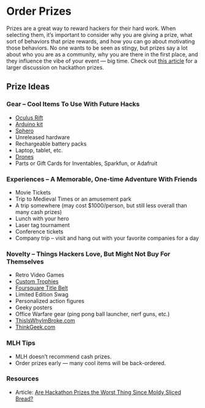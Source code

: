# Order Prizes

Prizes are a great way to reward hackers for their hard work. When selecting them, it’s important to consider why you are giving a prize, what sort of behaviors that prize rewards, and how you can go about motivating those behaviors. No one wants to be seen as stingy, but prizes say a lot about who you are as a community, why you are there in the first place, and they influence the vibe of your event — big time. Check out [this article](https://news.mlh.io/are-hackathon-prizes-the-worst-thing-since-moldy-sliced-bread-04-18-2014) for a larger discussion on hackathon prizes. 

## Prize Ideas

### Gear – Cool Items To Use With Future Hacks

* [Oculus Rift](https://www.oculusvr.com/order/)
* [Arduino kit](https://www.sparkfun.com/products/12001)
* [Sphero](http://www.gosphero.com/)
* Unreleased hardware
* Rechargeable battery packs
* Laptop, tablet, etc.
* [Drones](http://ardrone2.parrot.com/)
* Parts or Gift Cards for Inventables, Sparkfun, or Adafruit

### Experiences – A Memorable, One-time Adventure With Friends

* Movie Tickets
* Trip to Medieval Times or an amusement park
* A trip somewhere \(may cost $1000/person, but still less overall than many cash prizes\)
* Lunch with your hero
* Laser tag tournament
* Conference tickets
* Company trip – visit and hang out with your favorite companies for a day

### Novelty – Things Hackers Love, But Might Not Buy For Themselves

* Retro Video Games
* [Custom Trophies](https://assets.pando.com/uploads/2012/10/imag1058.jpeg)
* [Foursquare Title Belt](http://blog.programmableweb.com/wp-content/foursquaretitlebelt.jpg)
* Limited Edition Swag
* Personalized action figures
* Geeky posters
* Office Warfare gear \(ping pong ball launcher, nerf guns, etc.\)
* [ThisIsWhyImBroke.com](http://thisiswhyimbroke.com/)
* [ThinkGeek.com](http://thinkgeek.com/)

### MLH Tips

* MLH doesn’t recommend cash prizes.
* Order prizes early — many cool items will be back-ordered.

### Resources

* Article: [Are Hackathon Prizes the Worst Thing Since Moldy Sliced Bread?](http://news.mlh.io/are-hackathon-prizes-the-worst-thing-since-moldy-sliced-bread-04-18-2014)

